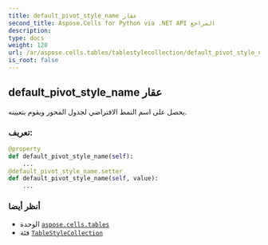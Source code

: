 ```yaml
---
title: default_pivot_style_name عقار
second_title: Aspose.Cells for Python via .NET API المراجع
description:
type: docs
weight: 120
url: /ar/aspose.cells.tables/tablestylecollection/default_pivot_style_name/
is_root: false
---
```

##  default_pivot_style_name عقار

يحصل على اسم النمط الافتراضي لجدول المحور ويقوم بتعيينه.
###  تعريف:
```python
@property
def default_pivot_style_name(self):
    ...
@default_pivot_style_name.setter
def default_pivot_style_name(self, value):
    ...
```

###  أنظر أيضا
* الوحدة [`aspose.cells.tables`](../../)
* فئة [`TableStyleCollection`](/cells/python-net/ar/aspose.cells.tables/tablestylecollection)
